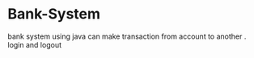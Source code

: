 # Bank-System
bank system using java can make transaction from account to another . login and logout  
